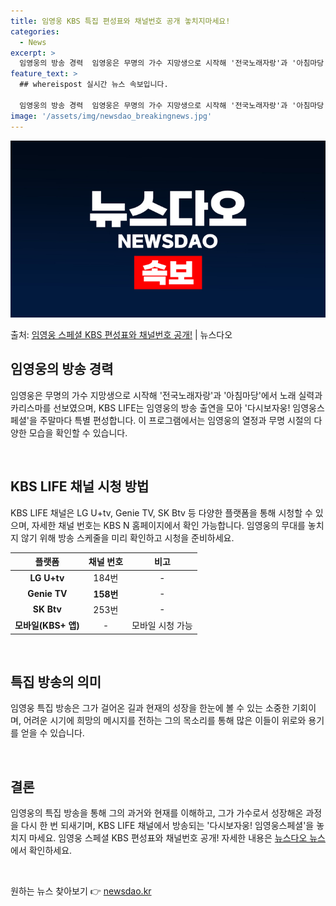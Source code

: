 ```yaml
---
title: 임영웅 KBS 특집 편성표와 채널번호 공개 놓치지마세요!
categories:
  - News
excerpt: >
  임영웅의 방송 경력  임영웅은 무명의 가수 지망생으로 시작해 '전국노래자랑'과 '아침마당'에서 그의 노래 실…
feature_text: >
  ## whereispost 실시간 뉴스 속보입니다.

  임영웅의 방송 경력  임영웅은 무명의 가수 지망생으로 시작해 '전국노래자랑'과 '아침마당'에서 그의 노래 실…
image: '/assets/img/newsdao_breakingnews.jpg'
---
```


![뉴스다오 속보](/assets/img/newsdao_breakingnews.jpg)

<p>출처: <a href="https://newsdao.kr/4650" rel="dofollow">임영웅 스페셜 KBS 편성표와 채널번호 공개!</a> | 뉴스다오</p>

<h2 data-ke-size="size26">임영웅의 방송 경력</h2>
임영웅은 무명의 가수 지망생으로 시작해 '전국노래자랑'과 '아침마당'에서 노래 실력과 카리스마를 선보였으며, KBS LIFE는 임영웅의 방송 출연을 모아 '다시보자웅! 임영웅스페셜'을 주말마다 특별 편성합니다. 이 프로그램에서는 임영웅의 열정과 무명 시절의 다양한 모습을 확인할 수 있습니다.

<p data-ke-size="size16">&nbsp;</p>

<h2 data-ke-size="size26">KBS LIFE 채널 시청 방법</h2>
KBS LIFE 채널은 LG U+tv, Genie TV, SK Btv 등 다양한 플랫폼을 통해 시청할 수 있으며, 자세한 채널 번호는 KBS N 홈페이지에서 확인 가능합니다. 임영웅의 무대를 놓치지 않기 위해 방송 스케줄을 미리 확인하고 시청을 준비하세요.

<table>
<thead>
<tr>
<th style="text-align: center;">플랫폼</th>
<th style="text-align: center;">채널 번호</th>
<th style="text-align: center;">비고</th>
</tr>
</thead>
<tbody>
<tr>
<td style="text-align: center;"><b>LG U+tv</b></td>
<td style="text-align: center;">184번</td>
<td style="text-align: center;">-</td>
</tr>
<tr>
<td style="text-align: center;"><b>Genie TV</b></td>
<td style="text-align: center;"><b>158번</b></td>
<td style="text-align: center;">-</td>
</tr>
<tr>
<td style="text-align: center;"><b>SK Btv</b></td>
<td style="text-align: center;">253번</td>
<td style="text-align: center;">-</td>
</tr>
<tr>
<td style="text-align: center;"><b>모바일(KBS+ 앱)</b></td>
<td style="text-align: center;">-</td>
<td style="text-align: center;">모바일 시청 가능</td>
</tr>
</tbody>
</table>

<p data-ke-size="size16">&nbsp;</p>

<h2 data-ke-size="size26">특집 방송의 의미</h2>
임영웅 특집 방송은 그가 걸어온 길과 현재의 성장을 한눈에 볼 수 있는 소중한 기회이며, 어려운 시기에 희망의 메시지를 전하는 그의 목소리를 통해 많은 이들이 위로와 용기를 얻을 수 있습니다.

<p data-ke-size="size16">&nbsp;</p>

<h2 data-ke-size="size26">결론</h2>
임영웅의 특집 방송을 통해 그의 과거와 현재를 이해하고, 그가 가수로서 성장해온 과정을 다시 한 번 되새기며, KBS LIFE 채널에서 방송되는 '다시보자웅! 임영웅스페셜'을 놓치지 마세요. 임영웅 스페셜 KBS 편성표와 채널번호 공개! 자세한 내용은 <a href="https://newsdao.kr/4650">뉴스다오 뉴스</a>에서 확인하세요.

<p data-ke-size="size16">&nbsp;</p> 

원하는 뉴스 찾아보기 👉 <a href="https://newsdao.kr" rel="dofollow">newsdao.kr</a>


